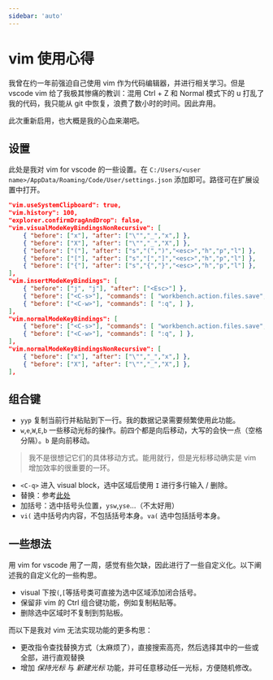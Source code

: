 ```yaml
---
sidebar: 'auto'
---
```

# vim 使用心得
我曾在约一年前强迫自己使用 vim 作为代码编辑器，并进行相关学习。但是 vscode vim 给了我极其惨痛的教训：混用 Ctrl + Z 和 Normal 模式下的 u 打乱了我的代码，我只能从 git 中恢复，浪费了数小时的时间。因此弃用。

此次重新启用，也大概是我的心血来潮吧。
## 设置
此处是我对 vim for vscode 的一些设置。在 `C:/Users/<user name>/AppData/Roaming/Code/User/settings.json` 添加即可。路径可在扩展设置中打开。
```json
"vim.useSystemClipboard": true,
"vim.history": 100,
"explorer.confirmDragAndDrop": false,
"vim.visualModeKeyBindingsNonRecursive": [
    { "before": ["x"], "after": ["\"","_","x",] },
    { "before": ["X"], "after": ["\"","_","X",] },
    { "before": ["("], "after": ["s","(",")","<esc>","h","p","l"] },
    { "before": ["["], "after": ["s","[","]","<esc>","h","p","l"] },
    { "before": ["{"], "after": ["s","{","}","<esc>","h","p","l"] },
],
"vim.insertModeKeyBindings": [
    { "before": ["j", "j"], "after": ["<Esc>"] },
    { "before": ["<C-s>"], "commands": [ "workbench.action.files.save", ] },
    { "before": ["<C-w>"], "commands": [ ":q", ] },
],
"vim.normalModeKeyBindings": [
    { "before": ["<C-s>"], "commands": [ "workbench.action.files.save", ] },
    { "before": ["<C-w>"], "commands": [ ":q", ] },
],
"vim.normalModeKeyBindingsNonRecursive": [
    { "before": ["x"], "after": ["\"","_","x",] },
    { "before": ["X"], "after": ["\"","_","X",] },
],
```
## 组合键
* `yyp` 复制当前行并粘贴到下一行。我的数据记录需要频繁使用此功能。
* `w`,`e`,`W`,`E`,`b` 一些移动光标的操作。前四个都是向后移动，大写的会快一点（空格分隔）。`b` 是向前移动。
> 我不是很想记它们的具体移动方式。能用就行，但是光标移动确实是 vim 增加效率的很重要的一环。
* `<C-q>` 进入 visual block，选中区域后使用 `I` 进行多行输入 / 删除。
* 替换：参考[此处](http://yyq123.blogspot.com/2011/10/vim-substitute.html)
* 加括号：选中括号头位置，`ysw`,`yse`...（不太好用）
* `vi(` 选中括号内内容，不包括括号本身。`va(` 选中包括括号本身。
## 一些想法
用 vim for vscode 用了一周，感觉有些欠缺，因此进行了一些自定义化。以下阐述我的自定义化的一些构思。
* visual 下按`(`,`[`等括号类可直接为选中区域添加闭合括号。
* 保留非 vim 的 Ctrl 组合键功能，例如复制粘贴等。
* 删除选中区域时不复制到剪贴板。

而以下是我对 vim 无法实现功能的更多构思：
* 更改指令查找替换方式（太麻烦了），直接搜索高亮，然后选择其中的一些或全部，进行直观替换
* 增加 *保持光标* 与 *新建光标* 功能，并可任意移动任一光标，方便随机修改。